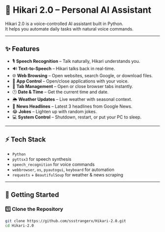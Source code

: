 # 🌸 Hikari 2.0 – Personal AI Assistant

Hikari 2.0 is a voice-controlled AI assistant built in Python.  
It helps you automate daily tasks with natural voice commands.  

---

## ✨ Features
- 🎙️ **Speech Recognition** – Talk naturally, Hikari understands you.  
- 🔊 **Text-to-Speech** – Hikari talks back in real-time.  
- 🌐 **Web Browsing** – Open websites, search Google, or download files.  
- 📂 **App Control** – Open/close applications with your voice.  
- 📑 **Tab Management** – Open or close browser tabs instantly.  
- 🕒 **Date & Time** – Get the current time and date.  
- 🌦 **Weather Updates** – Live weather with seasonal context.  
- 📰 **News Headlines** – Latest 3 headlines from Google News.  
- 😂 **Jokes** – Lighten up with random jokes.  
- 💻 **System Control** – Shutdown, restart, or put your PC to sleep.  

---

## ⚡ Tech Stack
- `Python`
- `pyttsx3` for speech synthesis  
- `speech_recognition` for voice commands  
- `webbrowser`, `os`, `pyautogui`, `keyboard` for automation  
- `requests` + `BeautifulSoup` for weather & news scraping  

---
## 🚀 Getting Started

### 1️⃣ Clone the Repository
```bash
git clone https://github.com/ssstrangerx/Hikari-2.0.git
cd Hikari-2.0
